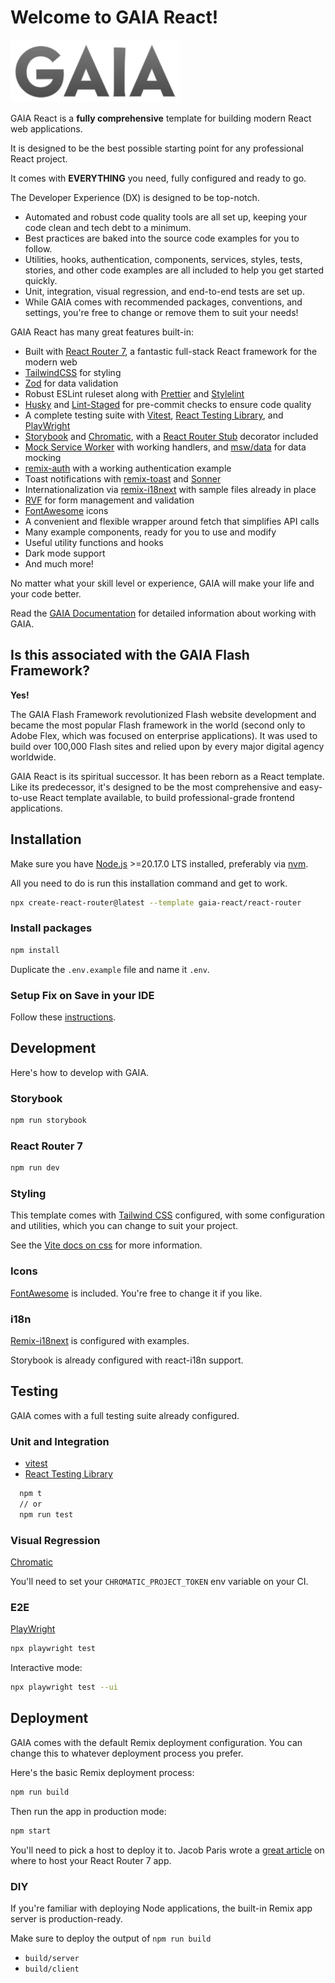 # Welcome to GAIA React!

<img src="./app/assets/images/gaia-logo.svg" height="100" alt="GAIA"/>

GAIA React is a **fully comprehensive** template for building modern React web applications.

It is designed to be the best possible starting point for any professional React project.

It comes with **EVERYTHING** you need, fully configured and ready to go.

The Developer Experience (DX) is designed to be top-notch.

- Automated and robust code quality tools are all set up, keeping your code clean and tech debt to a minimum.
- Best practices are baked into the source code examples for you to follow.
- Utilities, hooks, authentication, components, services, styles, tests, stories, and other code examples are all included to help you get started quickly.
- Unit, integration, visual regression, and end-to-end tests are set up.
- While GAIA comes with recommended packages, conventions, and settings, you're free to change or remove them to suit your needs!

GAIA React has many great features built-in:

- Built with [React Router 7](https://reactrouter.com/), a fantastic full-stack React framework for the modern web
- [TailwindCSS](https://tailwindcss.com/) for styling
- [Zod](https://zod.dev/) for data validation
- Robust ESLint ruleset along with [Prettier](https://prettier.io/) and [Stylelint](https://stylelint.io/)
- [Husky](https://typicode.github.io/husky/) and [Lint-Staged](https://github.com/lint-staged/lint-staged) for pre-commit checks to ensure code quality
- A complete testing suite with [Vitest](https://vitest.dev), [React Testing Library](https://testing-library.com/docs/react-testing-library/intro/), and [PlayWright](https://playwright.dev/docs/intro)
- [Storybook](https://storybook.js.org/) and [Chromatic](https://chromatic.com/), with a [React Router Stub](https://reactrouter.com/start/framework/testing) decorator included
- [Mock Service Worker](https://mswjs.io/) with working handlers, and [msw/data](https://github.com/mswjs/data) for data mocking
- [remix-auth](https://remix.run/resources/remix-auth) with a working authentication example
- Toast notifications with [remix-toast](https://remix.run/resources/remix-toast) and [Sonner](https://sonner.emilkowal.ski/)
- Internationalization via [remix-i18next](https://github.com/sergiodxa/remix-i18next) with sample files already in place
- [RVF](https://www.rvf-js.io/) for form management and validation
- [FontAwesome](https://fontawesome.com/) icons
- A convenient and flexible wrapper around fetch that simplifies API calls
- Many example components, ready for you to use and modify
- Useful utility functions and hooks
- Dark mode support
- And much more!

No matter what your skill level or experience, GAIA will make your life and your code better.

Read the [GAIA Documentation](https://gaia-react.github.io/docs/) for detailed information about working with GAIA.

## Is this associated with the GAIA Flash Framework?

**Yes!**

The GAIA Flash Framework revolutionized Flash website development and became the most popular Flash framework in the world (second only to Adobe Flex, which was focused on enterprise applications). It was used to build over 100,000 Flash sites and relied upon by every major digital agency worldwide.

GAIA React is its spiritual successor. It has been reborn as a React template. Like its predecessor, it's designed to be the most comprehensive and easy-to-use React template available, to build professional-grade frontend applications.

## Installation

Make sure you have [Node.js](https://nodejs.org/en/) >=20.17.0 LTS installed, preferably via [nvm](https://github.com/nvm-sh/nvm).

All you need to do is run this installation command and get to work.

```sh
npx create-react-router@latest --template gaia-react/react-router
```

### Install packages

```sh
npm install
```

Duplicate the `.env.example` file and name it `.env`.

### Setup Fix on Save in your IDE

Follow these [instructions](/docs/tech-stack/code-quality/#setup-fix-on-save).

## Development

Here's how to develop with GAIA.

### Storybook

```sh
npm run storybook
```

### React Router 7

```sh
npm run dev
```

### Styling

This template comes with [Tailwind CSS](https://v3.tailwindcss.com/) configured, with some configuration and utilities, which you can change to suit your project.

See the [Vite docs on css](https://vitejs.dev/guide/features.html#css) for more information.

### Icons

[FontAwesome](https://fontawesome.com/) is included. You're free to change it if you like.

### i18n

[Remix-i18next](https://github.com/sergiodxa/remix-i18next) is configured with examples.

Storybook is already configured with react-i18n support.

## Testing

GAIA comes with a full testing suite already configured.

### Unit and Integration

- [vitest](https://vitest.dev/)
- [React Testing Library](https://testing-library.com/docs/react-testing-library/intro/)

```sh
  npm t
  // or
  npm run test
```

### Visual Regression

[Chromatic](https://chromatic.com)

You'll need to set your `CHROMATIC_PROJECT_TOKEN` env variable on your CI.

### E2E

[PlayWright](https://playwright.dev/docs/intro)

```sh
npx playwright test
```

Interactive mode:

```sh
npx playwright test --ui
```

## Deployment

GAIA comes with the default Remix deployment configuration. You can change this to whatever deployment process you prefer.

Here's the basic Remix deployment process:

```sh
npm run build
```

Then run the app in production mode:

```sh
npm start
```

You'll need to pick a host to deploy it to. Jacob Paris wrote a [great article](https://www.jacobparis.com/content/where-to-host-remix) on where to host your React Router 7 app.

### DIY

If you're familiar with deploying Node applications, the built-in Remix app server is production-ready.

Make sure to deploy the output of `npm run build`

- `build/server`
- `build/client`
